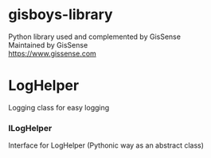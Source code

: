 # gisboys-library
Python library used and complemented by GisSense  
Maintained by GisSense  
https://www.gissense.com  


# LogHelper
Logging class for easy logging

### ILogHelper
Interface for LogHelper (Pythonic way as an abstract class)
